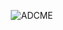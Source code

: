 <p align="center">
  <img src="https://assets9.lottiefiles.com/packages/lf20_LmW6VioIWc.json?raw=true" alt="ADCME"/>
</p>